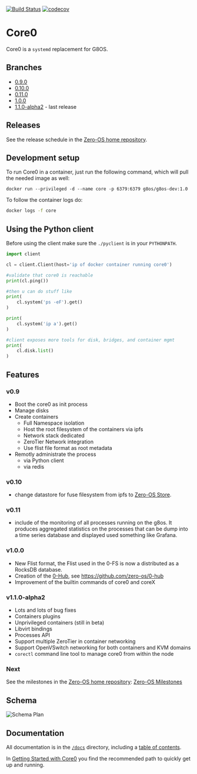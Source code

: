 
[![Build Status](https://travis-ci.org/g8os/core0.svg?branch=master)](https://travis-ci.org/zero-os/0-core/)
[![codecov](https://codecov.io/gh/g8os/core0/branch/master/graph/badge.svg)](https://codecov.io/gh/g8os/core0)

# Core0

Core0 is a `systemd` replacement for G8OS.

## Branches

- [0.9.0](https://github.com/g8os/core0/tree/0.9.0)
- [0.10.0](https://github.com/g8os/core0/tree/0.10.0)
- [0.11.0](https://github.com/g8os/core0/tree/0.11.0)
- [1.0.0](https://github.com/g8os/core0/tree/1.0.0)
- [1.1.0-alpha2](https://github.com/g8os/core0/tree/1.1.0-alpha) - last release

## Releases

See the release schedule in the [Zero-OS home repository](https://github.com/zero-os/home).

## Development setup

To run Core0 in a container, just run the following command, which will pull the needed image as well:

```
docker run --privileged -d --name core -p 6379:6379 g8os/g8os-dev:1.0
```

To follow the container logs do:
```bash
docker logs -f core
```

## Using the Python client

Before using the client make sure the `./pyclient` is in your `PYTHONPATH`.

```python
import client

cl = client.Client(host='ip of docker container running core0')

#validate that core0 is reachable
print(cl.ping())

#then u can do stuff like
print(
    cl.system('ps -eF').get()
)

print(
    cl.system('ip a').get()
)

#client exposes more tools for disk, bridges, and container mgmt
print(
    cl.disk.list()
)
```

## Features

### v0.9
- Boot the core0 as init process
- Manage disks
- Create containers
  - Full Namespace isolation
  - Host the root filesystem of the containers via ipfs
  - Network stack dedicated
  - ZeroTier Network integration
  - Use flist file format as root metadata
- Remotly administrate the process
  - via Python client
  - via redis

### v0.10
- change datastore for fuse filesystem from ipfs to [Zero-OS Store](https://github.com/g8os/stor).

### v0.11
- include of the monitoring of all processes running on the g8os.
  It produces aggregated statistics on the processes that can be dump into a time series database and displayed used something like Grafana.

### v1.0.0
- New Flist format, the Flist used in the 0-FS is now a distributed as a RocksDB database.
- Creation of the [0-Hub](https://github.com/zero-os/core0/tree/1.0.0), see https://github.com/zero-os/0-hub
- Improvement of the builtin commands of core0 and coreX

### v1.1.0-alpha2
- Lots and lots of bug fixes
- Containers plugins
- Unprivileged containers (still in beta)
- Libvirt bindings
- Processes API
- Support multiple ZeroTier in container networking
- Support OpenVSwitch networking for both containers and KVM domains
- `corectl` command line tool to manage core0 from within the node

### Next

See the milestones in the [Zero-OS home repository](https://github.com/zero-os/home): [Zero-OS Milestones](https://github.com/zero-os/home/tree/master/milestones)

## Schema
![Schema Plan](specs/schema.png)

## Documentation

All documentation is in the [`/docs`](./docs) directory, including a [table of contents](/docs/SUMMARY.md).

In [Getting Started with Core0](/docs/gettingstarted/gettingstarted.md) you find the recommended path to quickly get up and running.
